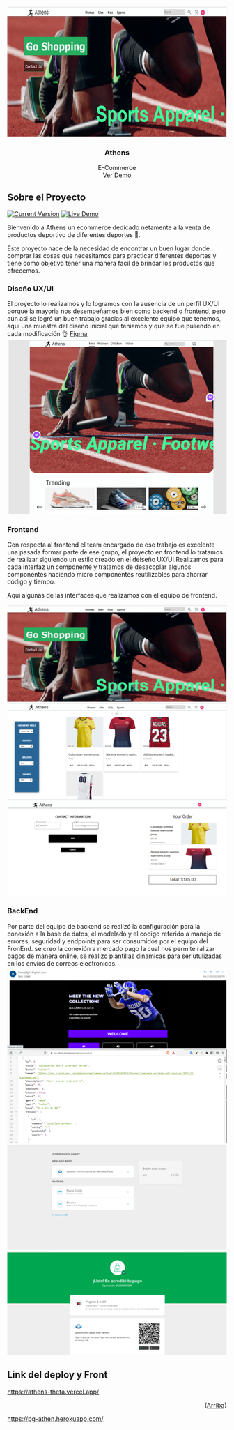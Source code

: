 <div id="top"></div>

<!-- PROJECT LOGO -->
<br />
<div align="center">
  <a href="https://github.com/khuaza9612/backen_henry/tree/product">
    <img src="./portada.png" alt="Logo" width="550" height="300">
  </a>
  
  <h3 align="center">Athens</h3>

  <p align="center">
    E-Commerce
    <br />
    <a href="https://athens-theta.vercel.app/">Ver Demo</a>
  </p>
</div>

<!-- ABOUT THE PROJECT -->
## Sobre el Proyecto
[![Current Version](https://img.shields.io/badge/version-1.0-green.svg)](https://athens-theta.vercel.app/) 
[![Live Demo](https://img.shields.io/badge/demo-online-green.svg)]()

Bienvenido a Athens un ecommerce dedicado netamente a la venta de productos deportivo de diferentes deportes 🤗.

Este proyecto nace de la necesidad de encontrar un buen lugar donde comprar las cosas que necesitamos para practicar diferentes deportes y tiene como objetivo tener una manera facil de brindar los productos que ofrecemos.

### Diseño UX/UI

El proyecto lo realizamos y lo logramos con la ausencia de un perfil UX/UI porque la mayoria nos desempeñamos bien como backend o frontend, pero aún asi se logró un buen trabajo gracias al excelente equipo que tenemos, aquí una muestra del diseño inicial que teniamos y que se fue puliendo en cada modificación 👌 [Figma](https://www.figma.com/file/yakoREjsnKFagDZSgrSKeV/Manuel-Benitez's-team-library?node-id=412%3A43)
![](/figma.png)

### Frontend

Con respecta al frontend el team encargado de ese trabajo es excelente una pasada formar parte de ese grupo, el proyecto en frontend lo tratamos de realizar siguiendo un estilo creado en el deiseño UX/UI.Realizamos para cada interfaz un componente y tratamos de desacoplar algunos componentes haciendo micro componentes reutilizables para ahorrar código y tiempo. 

Aqui algunas de las interfaces que realizamos con el equipo de frontend.

![Image](./portada.png) <br/>
![Image](./productos.png) <br/>
![Image](./buy.png) <br/>

### BackEnd

Por parte del equipo de backend se realizó la configuración para la conexión a la base de datos, el modelado y el codigo referido a manejo de errores, seguridad y endpoints para ser consumidos por el equipo del FronEnd. se creo la conexión  a mercado pago la cual nos permite ralizar pagos de manera online, se realizo plantillas dinamicas para ser utulizadas en los envios de correos electronicos.
![Image](./ba.png) <br/>
![Image](./back3.png) <br/>
![Image](./back1.png) <br/>
![Image](./back2.png) <br/>

## Link del deploy y Front

https://athens-theta.vercel.app/

<p align="right">(<a href="#top">Arriba</a>)</p>

https://pg-athen.herokuapp.com/
